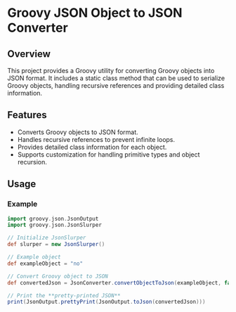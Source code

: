 # Groovy JSON Object to JSON Converter

## Overview

This project provides a Groovy utility for converting Groovy objects into JSON format. It includes a static class method that can be used to serialize Groovy objects, handling recursive references and providing detailed class information.

## Features

- Converts Groovy objects to JSON format.
- Handles recursive references to prevent infinite loops.
- Provides detailed class information for each object.
- Supports customization for handling primitive types and object recursion.

## Usage

### Example

```groovy
import groovy.json.JsonOutput
import groovy.json.JsonSlurper

// Initialize JsonSlurper
def slurper = new JsonSlurper()

// Example object
def exampleObject = "no"

// Convert Groovy object to JSON
def convertedJson = JsonConverter.convertObjectToJson(exampleObject, false, false)

// Print the **pretty-printed JSON**
print(JsonOutput.prettyPrint(JsonOutput.toJson(convertedJson)))
